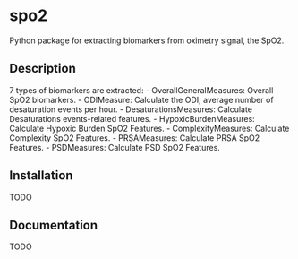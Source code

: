 # spo2

Python package for extracting biomarkers from oximetry signal, the SpO2.

## Description

7 types of biomarkers are extracted:
	-	OverallGeneralMeasures: Overall SpO2 biomarkers.
	-	ODIMeasure: Calculate the ODI, average number of desaturation events per hour.
	-	DesaturationsMeasures: Calculate Desaturations events-related features.
	-	HypoxicBurdenMeasures: Calculate Hypoxic Burden SpO2 Features.
	-	ComplexityMeasures: Calculate Complexity SpO2 Features.
	-	PRSAMeasures: Calculate PRSA SpO2 Features.
	-	PSDMeasures: Calculate PSD SpO2 Features.


## Installation

TODO

## Documentation

TODO